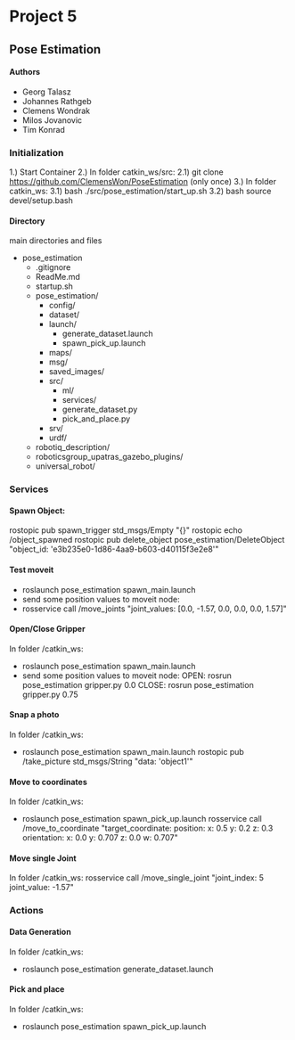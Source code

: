 # Project 5

## Pose Estimation

#### Authors

- Georg Talasz
- Johannes Rathgeb
- Clemens Wondrak
- Milos Jovanovic
- Tim Konrad

### Initialization

1.) Start Container
2.) In folder catkin_ws/src:
2.1) git clone https://github.com/ClemensWon/PoseEstimation (only once)
3.) In folder catkin_ws:
3.1) bash ./src/pose_estimation/start_up.sh
3.2) bash source devel/setup.bash

#### Directory

main directories and files

- pose_estimation
  - .gitignore
  - ReadMe.md
  - startup.sh
  - pose_estimation/
    - config/
    - dataset/
    - launch/
      - generate_dataset.launch
      - spawn_pick_up.launch
    - maps/
    - msg/
    - saved_images/
    - src/
      - ml/
      - services/
      - generate_dataset.py
      - pick_and_place.py
    - srv/
    - urdf/
  - robotiq_description/
  - roboticsgroup_upatras_gazebo_plugins/
  - universal_robot/

### Services

#### Spawn Object:

rostopic pub spawn_trigger std_msgs/Empty "{}"
rostopic echo /object_spawned
rostopic pub delete_object pose_estimation/DeleteObject "object_id: 'e3b235e0-1d86-4aa9-b603-d40115f3e2e8'"

#### Test moveit

- roslaunch pose_estimation spawn_main.launch
- send some position values to moveit node:
- rosservice call /move_joints "joint_values: [0.0, -1.57, 0.0, 0.0, 0.0, 1.57]"

#### Open/Close Gripper

In folder /catkin_ws:

- roslaunch pose_estimation spawn_main.launch
- send some position values to moveit node:
  OPEN:
  rosrun pose_estimation gripper.py 0.0
  CLOSE:
  rosrun pose_estimation gripper.py 0.75

#### Snap a photo

In folder /catkin_ws:

- roslaunch pose_estimation spawn_main.launch
  rostopic pub /take_picture std_msgs/String "data: 'object1'"

#### Move to coordinates

In folder /catkin_ws:

- roslaunch pose_estimation spawn_pick_up.launch
  rosservice call /move_to_coordinate "target_coordinate:
  position:
  x: 0.5
  y: 0.2
  z: 0.3
  orientation:
  x: 0.0
  y: 0.707
  z: 0.0
  w: 0.707"

#### Move single Joint

In folder /catkin_ws:
rosservice call /move_single_joint "joint_index: 5
joint_value: -1.57"

### Actions

#### Data Generation

In folder /catkin_ws:

- roslaunch pose_estimation generate_dataset.launch

#### Pick and place

In folder /catkin_ws:

- roslaunch pose_estimation spawn_pick_up.launch
